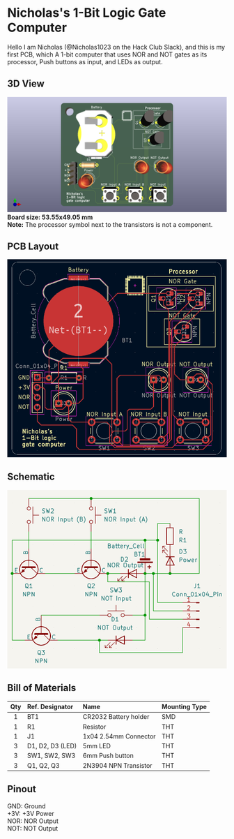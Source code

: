 # Nicholas's 1-Bit Logic Gate Computer
Hello I am Nicholas (@Nicholas1023 on the Hack Club Slack), and this is my first PCB, which A 1-bit computer that uses NOR and NOT gates as its processor, Push buttons as input, and LEDs as output.
## 3D View
![3D View](https://raw.githubusercontent.com/Nicholas1023/computer/refs/heads/main/3D_View.png)<br>**Board size: 53.55x49.05 mm**<br>**Note:** The processor symbol next to the transistors is not a component.
## PCB Layout
![PCB Layout](https://raw.githubusercontent.com/Nicholas1023/computer/refs/heads/main/PCB.png)
## Schematic
![Schematic](https://raw.githubusercontent.com/Nicholas1023/computer/refs/heads/main/Schematic.png)
## Bill of Materials
|Qty|Ref. Designator |Name                 |Mounting Type|
|:-:|:---------------|:--------------------|:------------|
|1  |BT1             |CR2032 Battery holder|SMD          |
|1  |R1              |Resistor             |THT          |
|1  |J1              |1x04 2.54mm Connector|THT          |
|3  |D1, D2, D3 (LED)|5mm LED              |THT          |
|3  |SW1, SW2, SW3   |6mm Push button      |THT          |
|3  |Q1, Q2, Q3      |2N3904 NPN Transistor|THT          |
## Pinout
GND: Ground<br>+3V: +3V Power<br>NOR: NOR Output<br>NOT: NOT Output
